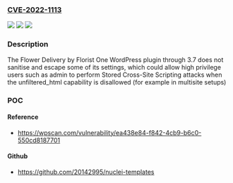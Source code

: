 ### [CVE-2022-1113](https://cve.mitre.org/cgi-bin/cvename.cgi?name=CVE-2022-1113)
![](https://img.shields.io/static/v1?label=Product&message=Flower%20Delivery%20by%20Florist%20One&color=blue)
![](https://img.shields.io/static/v1?label=Version&message=n%2Fa&color=blue)
![](https://img.shields.io/static/v1?label=Vulnerability&message=CWE-79%20Cross-Site%20Scripting%20(XSS)&color=brighgreen)

### Description

The Flower Delivery by Florist One WordPress plugin through 3.7 does not sanitise and escape some of its settings, which could allow high privilege users such as admin to perform Stored Cross-Site Scripting attacks when the unfiltered_html capability is disallowed (for example in multisite setups)

### POC

#### Reference
- https://wpscan.com/vulnerability/ea438e84-f842-4cb9-b6c0-550cd8187701

#### Github
- https://github.com/20142995/nuclei-templates

